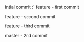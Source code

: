 intial commit
:`
feature - first commit

feature - second commit

feature - third commit

master - 2nd commit